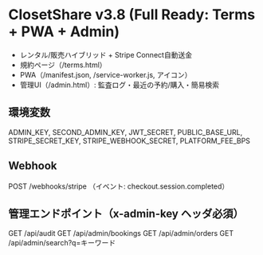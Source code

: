 
# ClosetShare v3.8 (Full Ready: Terms + PWA + Admin)

- レンタル/販売ハイブリッド + Stripe Connect自動送金
- 規約ページ（/terms.html）
- PWA（/manifest.json, /service-worker.js, アイコン）
- 管理UI（/admin.html）: 監査ログ・最近の予約/購入・簡易検索

## 環境変数
ADMIN_KEY, SECOND_ADMIN_KEY, JWT_SECRET, PUBLIC_BASE_URL, STRIPE_SECRET_KEY, STRIPE_WEBHOOK_SECRET, PLATFORM_FEE_BPS

## Webhook
POST /webhooks/stripe （イベント: checkout.session.completed）

## 管理エンドポイント（x-admin-key ヘッダ必須）
GET /api/audit
GET /api/admin/bookings
GET /api/admin/orders
GET /api/admin/search?q=キーワード
